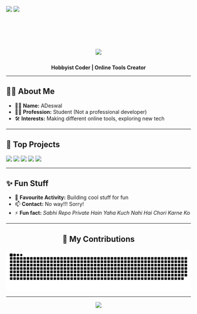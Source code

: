 
<div style="display: inline-block;">
  <img align="left" src="https://img.shields.io/badge/Status-Always%20Online-008000" />
</div>
<div style="display: inline-block;">
  <img align="left" src="https://img.shields.io/badge/Learning%20Something%20New-Always-3d5afe" />
</div>

<br/><br/>

<h1 align="center">
    <img src="https://readme-typing-svg.herokuapp.com/?font=Righteous&size=35&center=true&vCenter=true&width=500&height=70&duration=4000&lines=Hi+There!+👋;+I'm+ADeswal!;Coding+Enthusiast+%F0%9F%92%BB;Tool+Maker+by+Interest+%F0%9F%A7%91%E2%80%8D%F0%9F%92%BB;" />
</h1>

<p align="center">
  <b>Hobbyist Coder | Online Tools Creator</b>
</p>

---

## 🙋‍♂️ About Me

- 👨‍🎓 **Name:** ADeswal  
- 🧑‍💻 **Profession:** Student (Not a professional developer)  
- 🛠 **Interests:** Making different online tools, exploring new tech  


---

## 🚀 Top Projects

<p>
  <a href="https://github.com/adeswal78/pvt"><img src="https://img.shields.io/badge/pvt-Repo-blue?style=flat&logo=github" /></a>
  <a href="https://github.com/adeswal78/adeswal2-proxy"><img src="https://img.shields.io/badge/adeswal2--proxy-Repo-lightgrey?style=flat&logo=github" /></a>
  <a href="https://github.com/adeswal78/txt-extract"><img src="https://img.shields.io/badge/txt--extract-Repo-yellow?style=flat&logo=github" /></a>
  <a href="https://adplay.onrender.com"><img src="https://img.shields.io/badge/vplayer-orange?style=flat&logo=github" /></a>
  <a href="https://github.com/adeswal78/engbyps"><img src="https://img.shields.io/badge/engbyps-Repo-green?style=flat&logo=github" /></a>
</p>

---

## ✨ Fun Stuff

- 🧩 **Favourite Activity:** Building cool stuff for fun  
- 📫 **Contact:** No way!!! Sorry!  
- ⚡ **Fun fact:** _Sabhi Repo Private Hain Yaha Kuch Nahi Hai Chori Karne Ko_ 

---

<h2 align="center">🔭 My Contributions </h2>

<div align="center">
  <picture>
    <source
      media="(prefers-color-scheme: dark)"
      srcset="https://raw.githubusercontent.com/platane/snk/output/github-contribution-grid-snake-dark.svg"
    />
    <source
      media="(prefers-color-scheme: light)"
      srcset="https://raw.githubusercontent.com/platane/snk/output/github-contribution-grid-snake.svg"
    />
    <img
      alt="github contribution grid snake animation"
      src="https://raw.githubusercontent.com/platane/snk/output/github-contribution-grid-snake.svg"
    />
  </picture>
</div>

---

<p align="center">
  <img src="https://capsule-render.vercel.app/api?type=waving&color=gradient&height=100&section=footer"/>
</p>
